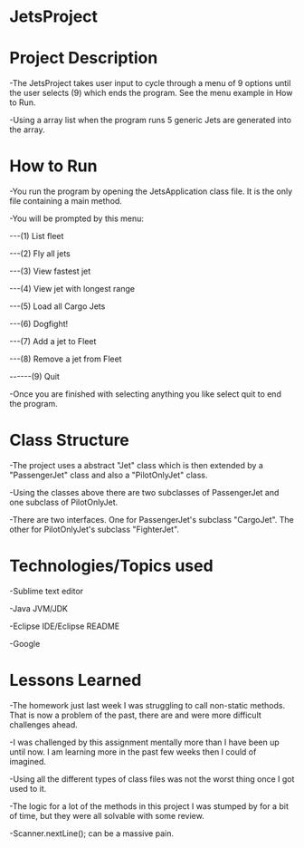 # JetsProject


# Project Description

-The JetsProject takes user input to cycle through a menu of 9 options until the user selects (9) which ends the program. See the menu example in How to Run. 

-Using a array list when the program runs 5 generic Jets are generated into the array.

# How to Run

-You run the program by opening the JetsApplication class file. It is the only file containing a main method.

-You will be prompted by this menu:

---(1) List fleet

---(2) Fly all jets

---(3) View fastest jet

---(4) View jet with longest range

---(5) Load all Cargo Jets

---(6) Dogfight!

---(7) Add a jet to Fleet

---(8) Remove a jet from Fleet

------(9) Quit

-Once you are finished with selecting anything you like select quit to end the program.

# Class Structure

-The project uses a abstract "Jet" class which is then extended by a "PassengerJet" class and also a "PilotOnlyJet" class.

-Using the classes above there are two subclasses of PassengerJet and one subclass of PilotOnlyJet.

-There are two interfaces. One for PassengerJet's subclass "CargoJet". The other for PilotOnlyJet's subclass "FighterJet".

# Technologies/Topics used

-Sublime text editor

-Java JVM/JDK 

-Eclipse IDE/Eclipse README

-Google
# Lessons Learned
-The homework just last week I was struggling to call non-static methods. That is now a problem of the past, there are and were more difficult challenges ahead.

-I was challenged by this assignment mentally more than I have been up until now. I am learning more in the past few weeks then I could of imagined.

-Using all the different types of class files was not the worst thing once I got used to it.

-The logic for a lot of the methods in this project I was stumped by for a bit of time, but they were all solvable with some review. 

-Scanner.nextLine(); can be a massive pain.

